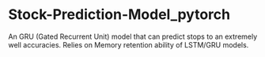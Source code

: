 # Stock-Prediction-Model_pytorch
An GRU (Gated Recurrent Unit) model that can predict stops to an extremely well accuracies. Relies on Memory retention ability of LSTM/GRU models. 
